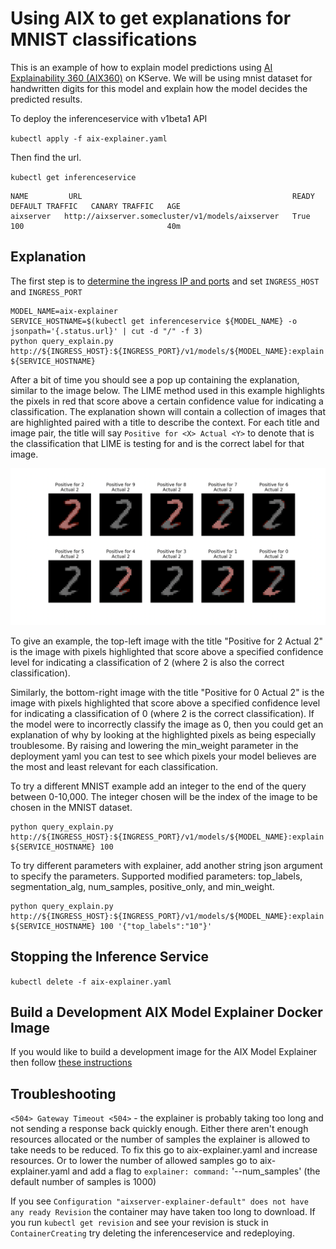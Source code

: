 # Using AIX to get explanations for MNIST classifications

This is an example of how to explain model predictions using [AI Explainability 360 (AIX360)](https://ai-explainability-360.org/) on KServe. We will be using mnist dataset for handwritten digits for this model and explain how the model decides the predicted results.

To deploy the inferenceservice with v1beta1 API

`kubectl apply -f aix-explainer.yaml`

Then find the url.

`kubectl get inferenceservice`

```
NAME         URL                                               READY   DEFAULT TRAFFIC   CANARY TRAFFIC   AGE
aixserver   http://aixserver.somecluster/v1/models/aixserver   True    100                                40m
```

## Explanation
The first step is to [determine the ingress IP and ports](../../../../get_started/first_isvc.md#3-determine-the-ingress-ip-and-ports) and set `INGRESS_HOST` and `INGRESS_PORT`

```
MODEL_NAME=aix-explainer
SERVICE_HOSTNAME=$(kubectl get inferenceservice ${MODEL_NAME} -o jsonpath='{.status.url}' | cut -d "/" -f 3)
python query_explain.py http://${INGRESS_HOST}:${INGRESS_PORT}/v1/models/${MODEL_NAME}:explain ${SERVICE_HOSTNAME}
```

After a bit of time you should see a pop up containing the explanation, similar to the image below. The LIME method used in this example highlights the pixels in red that score above a certain confidence value for indicating a classification. The explanation shown will contain a collection of images that are highlighted paired with a title to describe the context. For each title and image pair, the title will say `Positive for <X> Actual <Y>` to denote that <X> is the classification that LIME is testing for and <Y> is the correct label for that image.
  
![example explanation](aix-explanation.png)

To give an example, the top-left image with the title "Positive for 2 Actual 2" is the image with pixels highlighted that score above a specified confidence level for indicating a classification of 2 (where 2 is also the correct classification). 

Similarly, the bottom-right image with the title "Positive for 0 Actual 2" is the image with pixels highlighted that score above a specified confidence level for indicating a classification of 0 (where 2 is the correct classification). If the model were to incorrectly classify the image as 0, then you could get an explanation of why by looking at the highlighted pixels as being especially troublesome. By raising and lowering the min_weight parameter in the deployment yaml you can test to see which pixels your model believes are the most and least relevant for each classification.

To try a different MNIST example add an integer to the end of the query between 0-10,000. The integer chosen will be the index of the image to be chosen in the MNIST dataset.

```
python query_explain.py http://${INGRESS_HOST}:${INGRESS_PORT}/v1/models/${MODEL_NAME}:explain ${SERVICE_HOSTNAME} 100
```
To try different parameters with explainer, add another string json argument to specify the parameters. Supported modified parameters: top_labels, segmentation_alg, num_samples, positive_only, and min_weight. 

```
python query_explain.py http://${INGRESS_HOST}:${INGRESS_PORT}/v1/models/${MODEL_NAME}:explain ${SERVICE_HOSTNAME} 100 '{"top_labels":"10"}'

```

## Stopping the Inference Service

`kubectl delete -f aix-explainer.yaml`

## Build a Development AIX Model Explainer Docker Image

If you would like to build a development image for the AIX Model Explainer then follow [these instructions](/python/aixexplainer#build-a-development-aix-model-explainer-docker-image)

## Troubleshooting

`<504> Gateway Timeout <504>` - the explainer is probably taking too long and not sending a response back quickly enough. Either there aren't enough resources allocated or the number of samples the explainer is allowed to take needs to be reduced. To fix this go to aix-explainer.yaml and increase resources. Or to lower the number of allowed samples go to aix-explainer.yaml and add a flag to `explainer: command:` '--num_samples' (the default number of samples is 1000)

If you see `Configuration "aixserver-explainer-default" does not have any ready Revision` the container may have taken too long to download. If you run `kubectl get revision` and see your revision is stuck in `ContainerCreating` try deleting the inferenceservice and redeploying.
